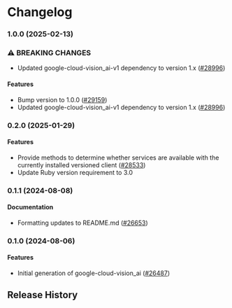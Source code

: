 # Changelog

### 1.0.0 (2025-02-13)

### ⚠ BREAKING CHANGES

* Updated google-cloud-vision_ai-v1 dependency to version 1.x ([#28996](https://github.com/googleapis/google-cloud-ruby/issues/28996))

#### Features

* Bump version to 1.0.0 ([#29159](https://github.com/googleapis/google-cloud-ruby/issues/29159)) 
* Updated google-cloud-vision_ai-v1 dependency to version 1.x ([#28996](https://github.com/googleapis/google-cloud-ruby/issues/28996)) 

### 0.2.0 (2025-01-29)

#### Features

* Provide methods to determine whether services are available with the currently installed versioned client ([#28533](https://github.com/googleapis/google-cloud-ruby/issues/28533)) 
* Update Ruby version requirement to 3.0 

### 0.1.1 (2024-08-08)

#### Documentation

* Formatting updates to README.md ([#26653](https://github.com/googleapis/google-cloud-ruby/issues/26653)) 

### 0.1.0 (2024-08-06)

#### Features

* Initial generation of google-cloud-vision_ai ([#26487](https://github.com/googleapis/google-cloud-ruby/issues/26487)) 

## Release History
